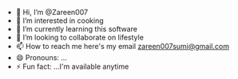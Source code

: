 - 👋 Hi, I’m @Zareen007
- 👀 I’m interested in cooking 
- 🌱 I’m currently learning this software 
- 💞️ I’m looking to collaborate on lifestyle 
- 📫 How to reach me here's my email zareen007sumi@gmail.com 
- 😄 Pronouns: ...
- ⚡ Fun fact: ...I'm  available anytime

<!---
Zareen007/Zareen007 is a ✨ special ✨ repository because its `README.md` (this file) appears on your GitHub profile.
You can click the Preview link to take a look at your changes.
--->
